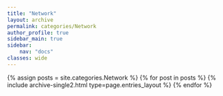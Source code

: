 ```yaml
---
title: "Network"
layout: archive
permalink: categories/Network
author_profile: true
sidebar_main: true
sidebar:
    nav: "docs"
classes: wide
---
```


{% assign posts = site.categories.Network %}
{% for post in posts %} {% include archive-single2.html type=page.entries_layout %} {% endfor %}